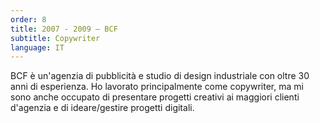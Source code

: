 ```yaml
---
order: 8
title: 2007 - 2009 — BCF
subtitle: Copywriter
language: IT
---
```


BCF &egrave; un&#39;agenzia di pubblicit&agrave; e studio di design industriale con oltre 30 anni di esperienza. Ho lavorato principalmente come copywriter, ma mi sono anche occupato di presentare progetti creativi ai maggiori clienti d&#39;agenzia e di ideare/gestire progetti digitali.
